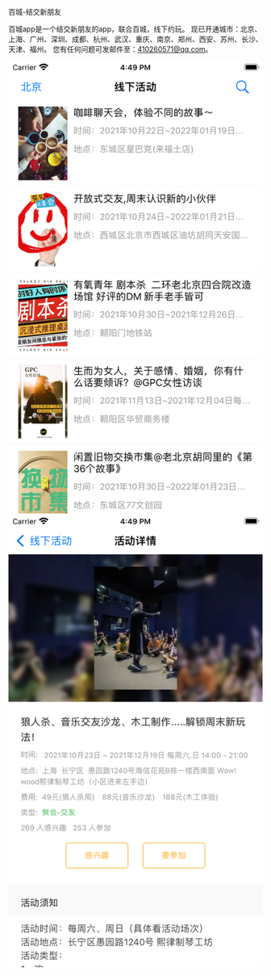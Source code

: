 百城-结交新朋友

百城app是一个结交新朋友的app，联合百城，线下约玩。
现已开通城市：北京、上海、广州、深圳、成都、杭州、武汉、重庆、南京、郑州、西安、苏州、长沙、天津、福州。
您有任何问题可发邮件至：410260571@qq.com。

![License](https://github.com/EchoZM/---/blob/master/home.png?raw=true)
![License](https://github.com/EchoZM/---/blob/master/info.png?raw=true)
